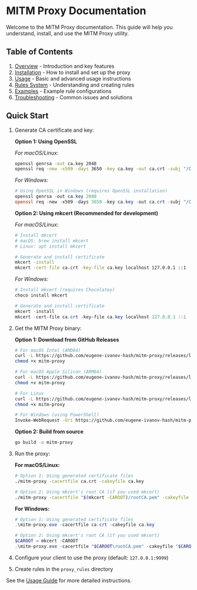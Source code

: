 # MITM Proxy Documentation

Welcome to the MITM Proxy documentation. This guide will help you understand, install, and use the MITM Proxy utility.

## Table of Contents

1. [Overview](overview.md) - Introduction and key features
2. [Installation](installation.md) - How to install and set up the proxy
3. [Usage](usage.md) - Basic and advanced usage instructions
4. [Rules System](rules.md) - Understanding and creating rules
5. [Examples](examples.md) - Example rule configurations
6. [Troubleshooting](troubleshooting.md) - Common issues and solutions

## Quick Start

1. Generate CA certificate and key:

   **Option 1: Using OpenSSL**
   
   *For macOS/Linux:*
   ```bash
   openssl genrsa -out ca.key 2048
   openssl req -new -x509 -days 3650 -key ca.key -out ca.crt -subj "/CN=MITM Proxy CA"
   ```
   
   *For Windows:*
   ```powershell
   # Using OpenSSL in Windows (requires OpenSSL installation)
   openssl genrsa -out ca.key 2048
   openssl req -new -x509 -days 3650 -key ca.key -out ca.crt -subj "/CN=MITM Proxy CA"
   ```
   
   **Option 2: Using mkcert (Recommended for development)**
   
   *For macOS/Linux:*
   ```bash
   # Install mkcert
   # macOS: brew install mkcert
   # Linux: apt install mkcert
   
   # Generate and install certificate
   mkcert -install
   mkcert -cert-file ca.crt -key-file ca.key localhost 127.0.0.1 ::1
   ```
   
   *For Windows:*
   ```powershell
   # Install mkcert (requires Chocolatey)
   choco install mkcert
   
   # Generate and install certificate
   mkcert -install
   mkcert -cert-file ca.crt -key-file ca.key localhost 127.0.0.1 ::1
   ```

2. Get the MITM Proxy binary:

   **Option 1: Download from GitHub Releases**
   ```bash
   # For macOS Intel (AMD64)
   curl -L https://github.com/eugene-ivanov-hash/mitm-proxy/releases/latest/download/mitm-proxy-darwin-amd64 -o mitm-proxy
   chmod +x mitm-proxy
   
   # For macOS Apple Silicon (ARM64)
   curl -L https://github.com/eugene-ivanov-hash/mitm-proxy/releases/latest/download/mitm-proxy-darwin-arm64 -o mitm-proxy
   chmod +x mitm-proxy
   
   # For Linux
   curl -L https://github.com/eugene-ivanov-hash/mitm-proxy/releases/latest/download/mitm-proxy-linux-amd64 -o mitm-proxy
   chmod +x mitm-proxy
   
   # For Windows (using PowerShell)
   Invoke-WebRequest -Uri https://github.com/eugene-ivanov-hash/mitm-proxy/releases/latest/download/mitm-proxy-windows-amd64.exe -OutFile mitm-proxy.exe
   ```

   **Option 2: Build from source**
   ```bash
   go build -o mitm-proxy
   ```

3. Run the proxy:

   **For macOS/Linux:**
   ```bash
   # Option 1: Using generated certificate files
   ./mitm-proxy -cacertfile ca.crt -cakeyfile ca.key
   
   # Option 2: Using mkcert's root CA (if you used mkcert)
   ./mitm-proxy -cacertfile "$(mkcert -CAROOT)/rootCA.pem" -cakeyfile "$(mkcert -CAROOT)/rootCA-key.pem"
   ```
   
   **For Windows:**
   ```powershell
   # Option 1: Using generated certificate files
   .\mitm-proxy.exe -cacertfile ca.crt -cakeyfile ca.key
   
   # Option 2: Using mkcert's root CA (if you used mkcert)
   $CAROOT = mkcert -CAROOT
   .\mitm-proxy.exe -cacertfile "$CAROOT\rootCA.pem" -cakeyfile "$CAROOT\rootCA-key.pem"
   ```

3. Configure your client to use the proxy (default: `127.0.0.1:9999`)

4. Create rules in the `proxy_rules` directory

See the [Usage Guide](usage.md) for more detailed instructions.

